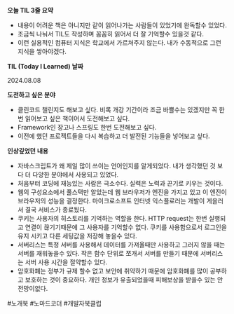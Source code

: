 **오늘 TIL 3줄 요약**

- 내용이 어려운 책은 아니지만 같이 읽어나가는 사람들이 있었기에 완독할수 있었다.
- 조금씩 나눠서 TIL도 작성하며 꼼꼼히 읽어서 더 잘 기억할수 있을것 같다.
- 이런 실용적인 컴퓨터 지식은 학교에서 가르쳐주지 않는다. 내가 수동적으로 그런 지식을 쌓아야겠다.

**TIL (Today I Learned) 날짜**

2024.08.08

**도전하고 싶은 분야**

- 클린코드 챌린지도 해보고 싶다. 비록 개강 기간이라 조금 바쁠수는 있겠지만 꼭 한번 읽어보고 싶은 책이어서 도전해보고 싶다.
- Framework인 장고나 스프링도 한번 도전해보고 싶다.
- 이전에 했던 프로젝트들을 다시 복습하고 더 발전된 기능들을 넣어보고 싶다.

**인상깊었던 내용**

- 자바스크립트가 왜 제일 많이 쓰이는 언어인지를 알게되었다. 내가 생각했던 것 보다 더 다양한 분야에서 사용되고 있었다.
- 처음부터 코딩에 재능있는 사람은 극소수다. 실력은 노력과 끈기로 키우는 것이다.
- 웹의 구성요소에서 풀스택만 알았는데 웹 브라우저가 엔진을 가지고 있고 이 엔진이 브라우저의 성능을 결정한다. 마이크로소프트 인터넷 익스플로러는 개발이 게을러서 결국 서비스가 종료됬다.
- 쿠키는 사용자의 히스토리를 기억하는 역할을 한다. HTTP request는 한번 실행되고 연결이 끊기기때문에 그 사용자를 기억할수 없다. 쿠키를 사용함으로서 로그인을 유지 시키고 다른 세팅값을 저장해 놓을수 있다.
- 서버리스는 특정 서버를 사용해서 데이터를 가져올때만 사용하고 그러지 않을 때는 서버를 재워놓을수 있다. 작은 함수 단위로 쪼개서 서버를 만들기 때문에 서버리스는 서버 사용 시간을 절약할수 있다.
- 암호화폐는 정부가 규제 할수 없고 보안에 취약하기 때문에 암호화폐를 많이 공부하고 보호하는 것이 중요하다. 개인 정보가 유출되었을때 피해보상을 받을수 있는 안전망이없다.

#노개북 #노마드코더 #개발자북클럽
